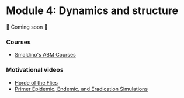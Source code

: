 # Module 4: Dynamics and structure

🚧 Coming soon 🚧

### Courses

 - [Smaldino's ABM Courses](https://smaldino.com/wp/abm-courses/)

### Motivational videos

- [Horde of the Flies](https://www.complexity-explorables.org/explorables/horde-of-the-flies/)
- [Primer  Epidemic, Endemic, and Eradication Simulations ](https://www.youtube.com/watch?v=7OLpKqTriio&t=131s)

